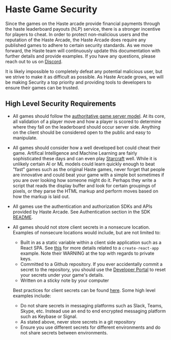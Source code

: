 # Haste Game Security

Since the games on the Haste arcade provide financial payments through the haste leaderboard payouts (hLP) service, there is a stronger incentive for players to cheat. In order to protect non-malicious users and the reputation of the Haste Arcade, the Haste Arcade does require any published games to adhere to certain security standards. As we move forward, the Haste team will continuously update this documentation with further details and provide examples. If you have any questions, please reach out to us on [Discord](https://discord.gg/mqPN8gDF3A).

It is likely impossible to completely defeat any potential malicious user, but we strive to make it as difficult as possible. As Haste Arcade grows, we will be making Security a top priority and providing tools to developers to ensure their games can be trusted.

## High Level Security Requirements

- All games should follow the [authoritative game server model](https://doc.photonengine.com/zh-CN/bolt/current/troubleshooting/authoritative-server-faq). At its core, all validation of a player move and how a player is scored to determine where they fall on the leaderboard should occur server side. Anything on the client should be considered open to the public and easy to manipulate.
- All games should consider how a well developed bot could cheat their game. Artifical Intelligence and Machine Learning are fairly sophisticated these days and can even play [Starcraft](https://sscaitournament.com/) well. While it is unlikely certain AI or ML models could learn quickly enough to beat "fast" games such as the original Haste games, never forget that people are innovative and could beat your game with a simple bot sometimes if you are over looking how someone might do it. Perhaps they write a script that reads the display buffer and look for certain groupings of pixels, or they parse the HTML markup and perform moves based on how the markup is laid out.
- All games use the authentication and authorization SDKs and APIs provided by Haste Arcade. See Authentication section in the SDK [README](./README.md).
- All games should not store client secrets in a nonsecure location. Examples of nonsecure locations would include, but are not limited to:

  - Built in as a static variable within a client side application such as a React SPA. See [this](https://create-react-app.dev/docs/adding-custom-environment-variables/) for more details related to a `create-react-app` example. Note their WARNING at the top with regards to private keys.
  - Committed to a Github repository. If you ever accidentally commit a secret to the repository, you should use the [Developer Portal](https://developer.hastearcade.com) to reset your secrets under your game's details.
  - Written on a sticky note by your computer

  Best practices for client secrets can be found [here](https://blog.gitguardian.com/secrets-api-management/). Some high level examples include:

  - Do not share secrets in messaging platforms such as Slack, Teams, Skype, etc. Instead use an end to end encrypted messaging platform such as Keybase or Signal.
  - As stated above, never store secrets in a git repository
  - Ensure you use different secrets for different environments and do not share secrets between environments.
